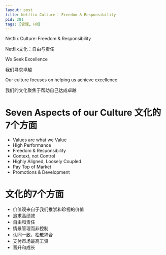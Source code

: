```yaml
---
layout: post
title: Netflix Culture： Freedom & Responsibility
pid: 281
tags: [管理, HR]
---
```


Netflix Culture: Freedom & Responsibility

Netflix文化：自由与责任

We Seek Excellence

我们寻求卓越

Our culture focuses on helping us achieve excellence

我们的文化聚焦于帮助自己达成卓越

# Seven Aspects of our Culture 文化的7个方面

- Values are what we Value
- High Performance
- Freedom & Responsibility
- Context, not Control
- Highly Aligned, Loosely Coupled
- Pay Top of Market
- Promotions & Development


# 文化的7个方面

- 价值观来自于我们推崇和珍视的价值
- 追求高绩效
- 自由和责任
- 情景管理而非控制
- 认同一致，松散耦合
- 支付市场最高工资
- 晋升和成长

